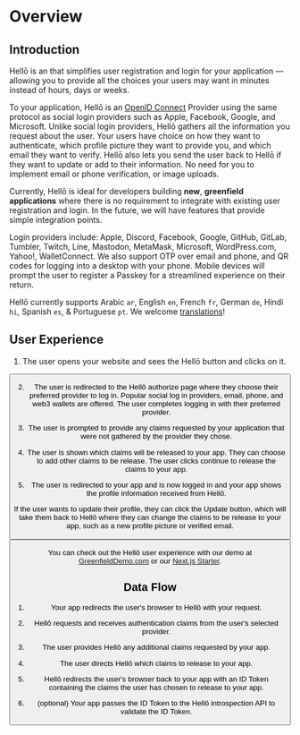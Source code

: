 # Overview


## Introduction

Hellō is an that simplifies user registration and login for your application — allowing you to provide all the choices your users may want in minutes instead of hours, days or weeks.

To your application, Hellō is an [OpenID Connect](https://openid.net/specs/openid-connect-core-1_0.html) Provider using the same protocol as social login providers such as Apple, Facebook, Google, and Microsoft. Unlike social login providers, Hellō gathers all the information you request about the user. Your users have choice on how they want to authenticate, which profile picture they want to provide you, and which email they want to verify. Hellō also lets you send the user back to Hellō if they want to update or add to their information. No need for you to implement email or phone verification, or image uploads.

Currently, Hellō is ideal for developers building **new**, **greenfield applications** where there is no requirement to integrate with existing user registration and login. In the future, we will have features that provide simple integration points.

Login providers include: Apple, Discord, Facebook, Google, GitHub, GitLab, Tumbler, Twitch, Line, Mastodon, MetaMask, Microsoft, WordPress.com, Yahoo!, WalletConnect. We also support OTP over email and phone, and QR codes for logging into a desktop with your phone. Mobile devices will prompt the user to register a Passkey for a streamlined experience on their return. 

Hellō currently supports Arabic `ar`, English `en`, French `fr`, German `de`, Hindi `hi`, Spanish `es`, & Portuguese `pt`. We welcome [translations](https://github.com/hellocoop/wallet-i18n)!


## User Experience

1. The user opens your website and sees the Hellō button and clicks on it.

<button class="hello-btn hello-btn-black-and-static"/>

2. The user is redirected to the Hellō authorize page where they choose their preferred provider to log in. Popular social log in providers, email, phone, and web3 wallets are offered. The user completes logging in with their preferred provider.

3. The user is prompted to provide any claims requested by your application that were not gathered by the provider they chose.

4. The user is shown which claims will be released to your app. They can choose to add other claims to be release. The user clicks continue to release the claims to your app.

5. The user is redirected to your app and is now logged in and your app shows the profile information received from Hellō.

If the user wants to update their profile, they can click the Update button, which will take them back to Hellō where they can change the claims to be release to your app, such as a new profile picture or verified email.

<button class="hello-btn hello-btn-white-and-static" data-label="ō&nbsp;&nbsp;&nbsp;Update Email with Hellō"/>


You can check out the Hellō user experience with our demo at [GreenfieldDemo.com](https://greenfielddemo.com) or our [Next.js Starter](https://hello-nextjs-starter.vercel.app/).


## Data Flow

1. Your app redirects the user's browser to Hellō with your request.

2. Hellō requests and receives authentication claims from the user's selected provider.

3. The user provides Hellō any additional claims requested by your app.

4. The user directs Hellō which claims to release to your app.

5. Hellō redirects the user's browser back to your app with an ID Token containing the claims the user has chosen to release to your app.

6. (optional) Your app passes the ID Token to the Hellō introspection API to validate the ID Token.

